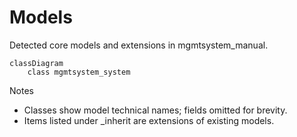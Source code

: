 # Models

Detected core models and extensions in mgmtsystem_manual.

```mermaid
classDiagram
    class mgmtsystem_system
```

Notes
- Classes show model technical names; fields omitted for brevity.
- Items listed under _inherit are extensions of existing models.
